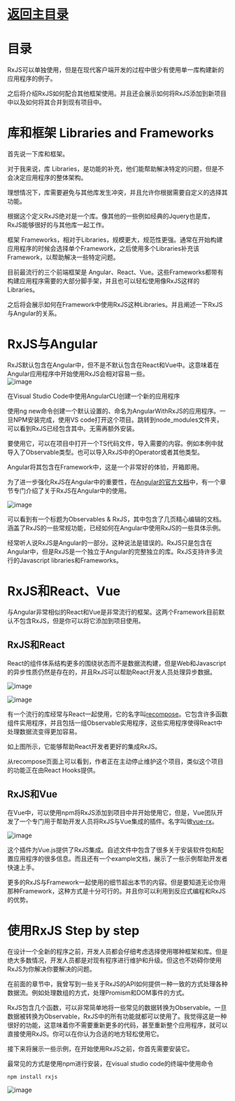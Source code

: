 # [返回主目录](../Readme.md)<!-- omit in toc --> 

# 目录 <!-- omit in toc --> 

RxJS可以单独使用，但是在现代客户端开发的过程中很少有使用单一库构建新的应用程序的例子。

之后将介绍RxJS如何配合其他框架使用。并且还会展示如何将RxJS添加到新项目中以及如何将其合并到现有项目中。


# 库和框架 Libraries and Frameworks
首先说一下库和框架。

对于我来说，库 Libraries，是功能的补充，他们能帮助解决特定的问题，但是不会决定应用程序的整体架构。

理想情况下，库需要避免与其他库发生冲突，并且允许你根据需要自定义的选择其功能。

根据这个定义RxJS绝对是一个库。像其他的一些例如经典的Jquery也是库，
RxJS能够很好的与其他库一起工作。

框架 Frameworks，相对于Libraries，规模更大，规范性更强。通常在开始构建应用程序的时候会选择单个Framework，之后使用多个Libraries补充该Framework，以帮助解决一些特定问题。

目前最流行的三个前端框架是 Angular、React、Vue。这些Frameworks都带有构建应用程序需要的大部分脚手架，并且也可以轻松使用像RxJS这样的Libraries。

之后将会展示如何在Framework中使用RxJS这种Libraries。并且阐述一下RxJS与Angular的关系。

# RxJS与Angular
RxJS默认包含在Angular中，但不是不默认包含在React和Vue中。这意味着在Angular应用程序中开始使用RxJS会相对容易一些。                                          
![image](image/4.1.gif)

在Visual Studio Code中使用AngularCLI创建一个新的应用程序

使用ng new命令创建一个默认设置的、命名为AngularWithRxJS的应用程序。一旦NPM安装完成，使用VS code打开这个项目。跳转到node_modules文件夹，可以看到RxJS已经包含其中。无需再额外安装。

要使用它，可以在项目中打开一个TS代码文件，导入需要的内容。例如本例中就导入了Observable类型。也可以导入RxJS中的Operator或者其他类型。

Angular将其包含在Framework中，这是一个非常好的体验，开箱即用。

为了进一步强化RxJS在Angular中的重要性，在[Angular的官方文档](https://angular.io/guide/observables)中，有一个章节专门介绍了关于RxJS在Angular中的使用。

![image](image/4.1.png)

可以看到有一个标题为Observables & RxJS，其中包含了几页精心编辑的文档。涵盖了RxJS的一些常规功能，已经如何在Angular中使用RxJS的一些具体示例。

经常听人说RxJS是Angular的一部分。这种说法是错误的。RxJS只是包含在Angular中，但是RxJS是一个独立于Angular的完整独立的库。RxJS支持许多流行的Javascript libraries和Frameworks。

# RxJS和React、Vue
与Angular非常相似的React和Vue是非常流行的框架。这两个Framework目前默认不包含RxJS，但是你可以将它添加到项目使用。

## RxJS和React
React的组件体系结构更多的围绕状态而不是数据流构建，但是Web和Javascript的异步性质仍然是存在的，并且RxJS可以帮助React开发人员处理异步数据。

![image](image/4.2.png)

![image](image/4.3.png)

有一个流行的库经常与React一起使用，它的名字叫[recompose](https://github.com/acdlite/recompose)。它包含许多函数组件实用程序，并且包括一组Observable实用程序，这些实用程序使得React中处理数据流变得更加容易。

如上图所示，它能够帮助React开发者更好的集成RxJS。

从recompose页面上可以看到，作者正在主动停止维护这个项目，类似这个项目的功能正在由React Hooks提供。

## RxJS和Vue

在Vue中，可以使用npm将RxJS添加到项目中并开始使用它，但是，Vue团队开发了一个专门用于帮助开发人员将RxJS与Vue集成的插件。名字叫做[vue-rx](https://github.com/vuejs/vue-rx)。

![image](image/4.4.png)

这个插件为Vue.js提供了RxJS集成。自述文件中包含了很多关于安装软件包和配置应用程序的很多信息。而且还有一个example文档，展示了一些示例帮助开发者快速上手。

更多的RxJS与Framework一起使用的细节超出本节的内容。但是要知道无论你用那种Framework，这种方式是十分可行的。并且你可以利用到反应式编程和RxJS的优势。

# 使用RxJS Step by step

在设计一个全新的程序之前，开发人员都会仔细考虑选择使用哪种框架和库。但是绝大多数情况，开发人员都是对现有程序进行维护和升级。但这也不妨碍你使用RxJS为你解决你要解决的问题。

在前面的章节中，我曾写到一些关于RxJS的API如何提供一种一致的方式处理各种数据流。例如处理数组的方式，处理Promism和DOM事件的方式。

RxJS包含几个函数，可以非常简单地将一些常见的数据转换为Observable。一旦数据被转换为Observable，RxJS中的所有功能就都可以使用了。我觉得这是一种很好的功能，这意味着你不需要重新更多的代码，甚至重新整个应用程序，就可以直接使用RxJS。你可以在你认为合适的地方轻松使用它。

接下来将展示一些示例，在开始使用RxJS之前，你首先需要安装它。

最常见的方式是使用npm进行安装，在visual studio code的终端中使用命令
```ts
npm install rxjs
```
![image](image/4.5.gif)



